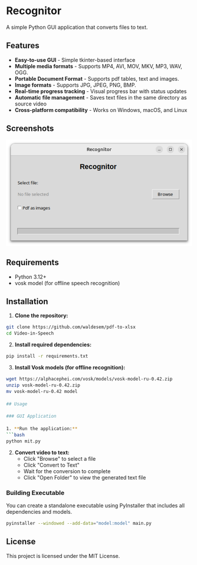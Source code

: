 # Recognitor

A simple Python GUI application that converts files to text.

## Features

- **Easy-to-use GUI** - Simple tkinter-based interface
- **Multiple media formats** - Supports MP4, AVI, MOV, MKV, MP3, WAV, OGG.
- **Portable Document Format** - Supports pdf tables, text and images.
- **Image formats** - Supports JPG, JPEG, PNG, BMP.
- **Real-time progress tracking** - Visual progress bar with status updates
- **Automatic file management** - Saves text files in the same directory as source video
- **Cross-platform compatibility** - Works on Windows, macOS, and Linux

## Screenshots

![Application Interface](screenshot.png)

## Requirements

- Python 3.12+
- vosk model (for offline speech recognition)

## Installation

1. **Clone the repository:**
```bash
git clone https://github.com/waldesem/pdf-to-xlsx
cd Video-in-Speech
```

2. **Install required dependencies:**
```bash
pip install -r requirements.txt
```

3. **Install Vosk models (for offline recognition):**
```bash
wget https://alphacephei.com/vosk/models/vosk-model-ru-0.42.zip
unzip vosk-model-ru-0.42.zip
mv vosk-model-ru-0.42 model

## Usage

### GUI Application

1. **Run the application:**
```bash
python mit.py
```

2. **Convert video to text:**
   - Click "Browse" to select a file
   - Click "Convert to Text"
   - Wait for the conversion to complete
   - Click "Open Folder" to view the generated text file

### Building Executable
You can create a standalone executable using PyInstaller that includes all dependencies and models.
```bash
pyinstaller --windowed --add-data="model:model" main.py
```

## License

This project is licensed under the MIT License.